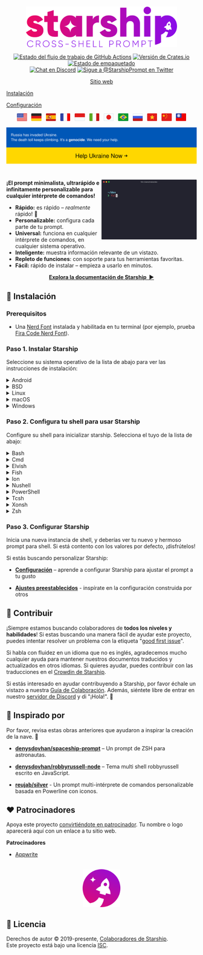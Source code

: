<p align="center">
  <img
    width="400"
    src="https://raw.githubusercontent.com/starship/starship/master/media/logo.png"
    alt="Starship - Prompt multi-intérprete de comandos"
 />
</p>

<p align="center">
  <a href="https://github.com/starship/starship/actions"
    ><img
      src="https://img.shields.io/github/actions/workflow/status/starship/starship/workflow.yml?branch=master&label=workflow&style=flat-square"
      alt="Estado del flujo de trabajo de GitHub Actions"
 /></a>
  <a href="https://crates.io/crates/starship"
    ><img
      src="https://img.shields.io/crates/v/starship?style=flat-square"
      alt="Versión de Crates.io"
 /></a>
  <a href="https://repology.org/project/starship/versions"
    ><img
      src="https://img.shields.io/repology/repositories/starship?label=in%20repositories&style=flat-square"
      alt="Estado de empaquetado" /></a
><br />
  <a href="https://discord.gg/starship"
    ><img
      src="https://img.shields.io/discord/567163873606500352?label=discord&logoColor=white&style=flat-square"
      alt="Chat en Discord"
 /></a>
  <a href="https://twitter.com/StarshipPrompt"
    ><img
      src="https://img.shields.io/badge/twitter-@StarshipPrompt-1DA1F3?style=flat-square"
      alt="Sigue a @StarshipPrompt en Twitter"
 /></a>
</p>

<p align="center">
  <a href="https://starship.rs">Sitio web</a>

<a href="#🚀-installation">Instalación</a>

<a href="https://starship.rs/config/">Configuración</a>
</p>

<p align="center">
  <a href="https://github.com/starship/starship/blob/master/README.md"
    ><img
      height="20"
      src="https://raw.githubusercontent.com/starship/starship/master/media/flag-us.png"
      alt="English"
 /></a>
  &nbsp;
  <a
    href="https://github.com/starship/starship/blob/master/docs/de-DE/guide/README.md"
    ><img
      height="20"
      src="https://raw.githubusercontent.com/starship/starship/master/media/flag-de.png"
      alt="Deutsch"
 /></a>
  &nbsp;
  <a
    href="https://github.com/starship/starship/blob/master/docs/es-ES/guide/README.md"
    ><img
      height="20"
      src="https://raw.githubusercontent.com/starship/starship/master/media/flag-es.png"
      alt="Español"
 /></a>
  &nbsp;
  <a
    href="https://github.com/starship/starship/blob/master/docs/fr-FR/guide/README.md"
    ><img
      height="20"
      src="https://raw.githubusercontent.com/starship/starship/master/media/flag-fr.png"
      alt="Francés"
 /></a>
  &nbsp;
  <a
    href="https://github.com/starship/starship/blob/master/docs/id-ID/guide/README.md"
    ><img
      height="20"
      src="https://raw.githubusercontent.com/starship/starship/master/media/flag-id.png"
      alt="Bahasa indonesio"
 /></a>
  &nbsp;
  <a
    href="https://github.com/starship/starship/blob/master/docs/it-IT/guide/README.md"
    ><img
      height="20"
      src="https://raw.githubusercontent.com/starship/starship/master/media/flag-it.png"
      alt="Italiano"
 /></a>
  &nbsp;
  <a
    href="https://github.com/starship/starship/blob/master/docs/ja-JP/guide/README.md"
    ><img
      height="20"
      src="https://raw.githubusercontent.com/starship/starship/master/media/flag-jp.png"
      alt="日本語"
 /></a>
  &nbsp;
  <a
    href="https://github.com/starship/starship/blob/master/docs/pt-BR/guide/README.md"
    ><img
      height="20"
      src="https://raw.githubusercontent.com/starship/starship/master/media/flag-br.png"
      alt="Português do Brasil"
 /></a>
  &nbsp;
  <a
    href="https://github.com/starship/starship/blob/master/docs/ru-RU/guide/README.md"
    ><img
      height="20"
      src="https://raw.githubusercontent.com/starship/starship/master/media/flag-ru.png"
      alt="Русский"
 /></a>
  &nbsp;
  <a
    href="https://github.com/starship/starship/blob/master/docs/vi-VN/guide/README.md"
    ><img
      height="20"
      src="https://raw.githubusercontent.com/starship/starship/master/media/flag-vn.png"
      alt="Tiếng Việt"
 /></a>
  &nbsp;
  <a
    href="https://github.com/starship/starship/blob/master/docs/zh-CN/guide/README.md"
    ><img
      height="20"
      src="https://raw.githubusercontent.com/starship/starship/master/media/flag-cn.png"
      alt="简体中文"
 /></a>
  &nbsp;
  <a
    href="https://github.com/starship/starship/blob/master/docs/zh-TW/guide/README.md"
    ><img
      height="20"
      src="https://raw.githubusercontent.com/starship/starship/master/media/flag-tw.png"
      alt="繁體中文"
 /></a>
</p>

[![SWUbanner](https://raw.githubusercontent.com/vshymanskyy/StandWithUkraine/main/banner2-direct.svg)](https://vshymanskyy.github.io/StandWithUkraine)

<h1></h1>

<img
  src="https://raw.githubusercontent.com/starship/starship/master/media/demo.gif"
  alt="Starship con iTerm 2 y el tema Snazzy"
  width="50%"
  align="right"
 />

**¡El prompt minimalista, ultrarápido e infinitamente personalizable para cualquier intérprete de comandos!**

- **Rápido:** es rápido – _realmente_ rápido! 🚀
- **Personalizable:** configura cada parte de tu prompt.
- **Universal:** funciona en cualquier intérprete de comandos, en cualquier sistema operativo.
- **Inteligente:** muestra información relevante de un vistazo.
- **Repleto de funciones**: con soporte para tus herramientas favoritas.
- **Fácil:** rápido de instalar – empieza a usarlo en minutos.

<p align="center">
<a href="https://starship.rs/config/"><strong>Explora la documentación de Starship&nbsp;&nbsp;▶</strong></a>
</p>

<a name="🚀-installation"></a>

## 🚀 Instalación

### Prerequisitos

- Una [Nerd Font](https://www.nerdfonts.com/) instalada y habilitada en tu terminal (por ejemplo, prueba [Fira Code Nerd Font](https://www.nerdfonts.com/font-downloads)).

### Paso 1. Instalar Starship

Seleccione su sistema operativo de la lista de abajo para ver las instrucciones de instalación:

<details>
<summary>Android</summary>

Instalar Starship usando cualquiera de los siguientes gestores de paquetes:

| Repositorio                                                                       | Instrucciones          |
| --------------------------------------------------------------------------------- | ---------------------- |
| [Termux](https://github.com/termux/termux-packages/tree/master/packages/starship) | `pkg install starship` |

</details>

<details>
<summary>BSD</summary>

Instalar Starship usando cualquiera de los siguientes gestores de paquetes:

| Distribución     | Repositorio                                              | Instrucciones                     |
| ---------------- | -------------------------------------------------------- | --------------------------------- |
| **_Cualquiera_** | **[crates.io](https://crates.io/crates/starship)**       | `cargo install starship --locked` |
| FreeBSD          | [FreshPorts](https://www.freshports.org/shells/starship) | `pkg install starship`            |
| NetBSD           | [pkgsrc](https://pkgsrc.se/shells/starship)              | `pkgin install starship`          |

</details>

<details>
<summary>Linux</summary>

Instale la última versión para su sistema:

```sh
curl -sS https://starship.rs/install.sh | sh
```

Alternativamente, instale Starship usando cualquiera de los siguientes gestores de paquetes:

| Distribución       | Repositorio                                                                                     | Instrucciones                                                                  |
| ------------------ | ----------------------------------------------------------------------------------------------- | ------------------------------------------------------------------------------ |
| **_Cualquiera_**   | **[crates.io](https://crates.io/crates/starship)**                                              | `cargo install starship --locked`                                              |
| _Cualquiera_       | [conda-forge](https://anaconda.org/conda-forge/starship)                                        | `conda install -c conda-forge starship`                                        |
| _Cualquiera_       | [Linuxbrew](https://formulae.brew.sh/formula/starship)                                          | `brew install starship`                                                        |
| _Cualquiera_       | [Snapcraft](https://snapcraft.io/starship)                                                      | `snap install --edge starship`                                                 |
| Alpine Linux 3.13+ | [Alpine Linux Packages](https://pkgs.alpinelinux.org/packages?name=starship)                    | `apk add starship`                                                             |
| Arch Linux         | [Arch Linux Community](https://archlinux.org/packages/extra/x86_64/starship)                    | `pacman -S starship`                                                           |
| CentOS 7+          | [Copr](https://copr.fedorainfracloud.org/coprs/atim/starship)                                   | `dnf copr enable atim/starship` <br /> `dnf install starship` |
| Gentoo             | [Paquetes Gentoo](https://packages.gentoo.org/packages/app-shells/starship)                     | `emerge app-shells/starship`                                                   |
| Manjaro            |                                                                                                 | `pacman -S starship`                                                           |
| NixOS              | [nixpkgs](https://github.com/NixOS/nixpkgs/blob/master/pkgs/tools/misc/starship/default.nix)    | `nix-env -iA nixpkgs.starship`                                                 |
| Void Linux         | [Void Linux Packages](https://github.com/void-linux/void-packages/tree/master/srcpkgs/starship) | `xbps-install -S starship`                                                     |

</details>

<details>
<summary>macOS</summary>

Instale la última versión para su sistema:

```sh
curl -sS https://starship.rs/install.sh | sh
```

Alternativamente, instale Starship usando cualquiera de los siguientes gestores de paquetes:

| Repositorio                                              | Instrucciones                           |
| -------------------------------------------------------- | --------------------------------------- |
| **[crates.io](https://crates.io/crates/starship)**       | `cargo install starship --locked`       |
| [conda-forge](https://anaconda.org/conda-forge/starship) | `conda install -c conda-forge starship` |
| [Homebrew](https://formulae.brew.sh/formula/starship)    | `brew install starship`                 |
| [MacPorts](https://ports.macports.org/port/starship)     | `port install starship`                 |

</details>

<details>
<summary>Windows</summary>

Instale la última versión para su sistema con los MSI-Installers de la sección [lanzamientos](https://github.com/starship/starship/releases/latest).

Instalar Starship usando cualquiera de los siguientes gestores de paquetes:

| Repositorio                                                                                  | Instrucciones                           |
| -------------------------------------------------------------------------------------------- | --------------------------------------- |
| **[crates.io](https://crates.io/crates/starship)**                                           | `cargo install starship --locked`       |
| [Chocolatey](https://community.chocolatey.org/packages/starship)                             | `choco install starship`                |
| [conda-forge](https://anaconda.org/conda-forge/starship)                                     | `conda install -c conda-forge starship` |
| [Scoop](https://github.com/ScoopInstaller/Main/blob/master/bucket/starship.json)             | `scoop install starship`                |
| [winget](https://github.com/microsoft/winget-pkgs/tree/master/manifests/s/Starship/Starship) | `winget install --id Starship.Starship` |

</details>

### Paso 2. Configura tu shell para usar Starship

Configure su shell para inicializar starship. Selecciona el tuyo de la lista de abajo:

<details>
<summary>Bash</summary>

Añade la siguiente línea al final de `~/.bashrc`:

```sh
eval "$(starship init bash)"
```

</details>

<details>
<summary>Cmd</summary>

Necesitas usar [Clink](https://chrisant996.github.io/clink/clink.html) (v1.2.30+) con Cmd. Crea un archivo en esta ruta `%LocalAppData%\clink\starship.lua` con el siguiente contenido:

```lua
load(io.popen('starship init cmd'):read("*a"))()
```

</details>

<details>
<summary>Elvish</summary>

Añade el siguiente código al final de `~/.elvish/rc.elv`:

```sh
eval (starship init elvish)
```

Nota: Sólo se admite Elvish v0.18+

</details>

<details>
<summary>Fish</summary>

Añade el siguiente código al final de `~/.config/fish/config.fish`:

```fish
starship init fish | source
```

</details>

<details>
<summary>Ion</summary>

Añade el siguiente código al final de `~/.config/ion/initrc`:

```sh
eval $(starship init ion)
```

</details>

<details>
<summary>Nushell</summary>

Añade lo siguiente al final de tu archivo Nushell env (encuéntralo ejecutando `$nu.env-path` en Nushell):

```sh
mkdir ~/.cache/starship
starship init nu | save -f ~/.cache/starship/init.nu
```

Añade lo siguiente al final de tu configuración de Nushell (encuéntrala ejecutando `$nu.config-path`):

```sh
source ~/.cache/starship/init.nu
```

Nota: Sólo se admite Nushell v0.73+

</details>

<details>
<summary>PowerShell</summary>

Añade lo siguiente al final de tu configuración de PowerShell (encuéntrala ejecutando `$PROFILE`):

```powershell
Invoke-Expression (&starship init powershell)
```

</details>

<details>
<summary>Tcsh</summary>

Añade el siguiente código al final de `~/.tcshrc`:

```sh
eval `starship init tcsh`
```

</details>

<details>
<summary>Xonsh</summary>

Añade lo siguiente al final de `~/.xonshrc`:

```python
execx($(starship init xonsh))
```

</details>

<details>
<summary>Zsh</summary>

Añade el siguiente código al final de `~/.zshrc`:

```sh
eval "$(starship init zsh)"
```

</details>

### Paso 3. Configurar Starship

Inicia una nueva instancia de shell, y deberías ver tu nuevo y hermoso prompt para shell. Si está contento con los valores por defecto, ¡disfrútelos!

Si estás buscando personalizar Starship:

- **[Configuración](https://starship.rs/config/)** – aprende a configurar Starship para ajustar el prompt a tu gusto

- **[Ajustes preestablecidos](https://starship.rs/presets/)** - inspírate en la configuración construida por otros

## 🤝 Contribuir

¡Siempre estamos buscando colaboradores de **todos los niveles y habilidades**! Si estas buscando una manera fácil de ayudar este proyecto, puedes intentar resolver un problema con la etiqueta "[good first issue](https://github.com/starship/starship/labels/🌱%20good%20first%20issue)".

Si habla con fluidez en un idioma que no es inglés, agradecemos mucho cualquier ayuda para mantener nuestros documentos traducidos y actualizados en otros idiomas. Si quieres ayudar, puedes contribuir con las traducciones en el [Crowdin de Starship](https://translate.starship.rs/).

Si estás interesado en ayudar contribuyendo a Starship, por favor échale un vistazo a nuestra [Guía de Colaboración](https://github.com/starship/starship/blob/master/CONTRIBUTING.md). Además, siéntete libre de entrar en nuestro [servidor de Discord](https://discord.gg/8Jzqu3T) y di "¡Hola!". 👋

## 💭 Inspirado por

Por favor, revisa estas obras anteriores que ayudaron a inspirar la creación de la nave. 🙏

- **[denysdovhan/spaceship-prompt](https://github.com/denysdovhan/spaceship-prompt)** – Un prompt de ZSH para astronautas.

- **[denysdovhan/robbyrussell-node](https://github.com/denysdovhan/robbyrussell-node)** – Tema multi shell robbyrussell escrito en JavaScript.

- **[reujab/silver](https://github.com/reujab/silver)** - Un prompt multi-intérprete de comandos personalizable basada en Powerline con iconos.

## ❤️ Patrocinadores

Apoya este proyecto [convirtiéndote en patrocinador](https://github.com/sponsors/starship). Tu nombre o logo aparecerá aquí con un enlace a tu sitio web.

**Patrocinadores**

- [Appwrite](https://appwrite.io/)

<p align="center">
    <br>
    <img width="100" src="https://raw.githubusercontent.com/starship/starship/master/media/icon.png" alt="Starship rocket icon">
</p>

## 📝 Licencia

Derechos de autor © 2019-presente, [Colaboradores de Starship](https://github.com/starship/starship/graphs/contributors).<br /> Este proyecto está bajo una licencia [ISC](https://github.com/starship/starship/blob/master/LICENSE).
